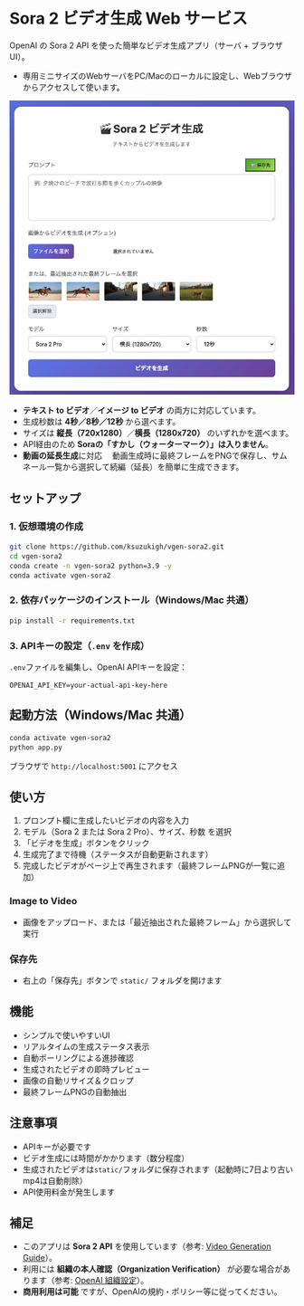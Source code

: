 # Sora 2 ビデオ生成 Web サービス

OpenAI の Sora 2 API を使った簡単なビデオ生成アプリ（サーバ + ブラウザUI）。
- 専用ミニサイズのWebサーバをPC/Macのローカルに設定し、Webブラウザからアクセスして使います。

![Screenshot](screenshot.png)

- **テキスト to ビデオ**／**イメージ to ビデオ** の両方に対応しています。
- 生成秒数は **4秒／8秒／12秒** から選べます。
- サイズは **縦長（720x1280）**／**横長（1280x720）** のいずれかを選べます。
- API経由のため **Soraの「すかし（ウォーターマーク）」は入りません**。
- **動画の延長生成**に対応
  　動画生成時に最終フレームをPNGで保存し、サムネール一覧から選択して続編（延長）を簡単に生成できます。
  
## セットアップ

### 1. 仮想環境の作成

```bash
git clone https://github.com/ksuzukigh/vgen-sora2.git
cd vgen-sora2
conda create -n vgen-sora2 python=3.9 -y
conda activate vgen-sora2
```

### 2. 依存パッケージのインストール（Windows/Mac 共通）

```bash
pip install -r requirements.txt
```

### 3. APIキーの設定（`.env` を作成）

`.env`ファイルを編集し、OpenAI APIキーを設定：

```env
OPENAI_API_KEY=your-actual-api-key-here
```

## 起動方法（Windows/Mac 共通）

```bash
conda activate vgen-sora2
python app.py
```

ブラウザで `http://localhost:5001` にアクセス

## 使い方

1. プロンプト欄に生成したいビデオの内容を入力
2. モデル（Sora 2 または Sora 2 Pro）、サイズ、秒数 を選択
3. 「ビデオを生成」ボタンをクリック
4. 生成完了まで待機（ステータスが自動更新されます）
5. 完成したビデオがページ上で再生されます（最終フレームPNGが一覧に追加）

### Image to Video
- 画像をアップロード、または「最近抽出された最終フレーム」から選択して実行

### 保存先
- 右上の「保存先」ボタンで `static/` フォルダを開けます

## 機能

- シンプルで使いやすいUI
- リアルタイムの生成ステータス表示
- 自動ポーリングによる進捗確認
- 生成されたビデオの即時プレビュー
- 画像の自動リサイズ＆クロップ
- 最終フレームPNGの自動抽出

## 注意事項

- APIキーが必要です
- ビデオ生成には時間がかかります（数分程度）
- 生成されたビデオは`static/`フォルダに保存されます（起動時に7日より古いmp4は自動削除）
- API使用料金が発生します

## 補足
- このアプリは **Sora 2 API** を使用しています（参考: [Video Generation Guide](https://platform.openai.com/docs/guides/video-generation?lang=python)）。
- 利用には **組織の本人確認（Organization Verification）** が必要な場合があります（参考: [OpenAI 組織設定](https://platform.openai.com/settings/organization)）。
- **商用利用は可能** ですが、OpenAIの規約・ポリシー等に従ってください。


